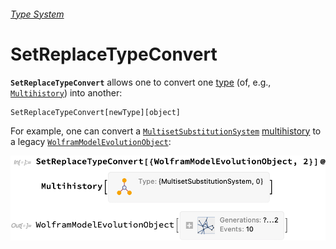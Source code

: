 ###### [Type System](README.md)

# SetReplaceTypeConvert

**`SetReplaceTypeConvert`** allows one to convert one [type](/Documentation/Types/README.md) (of, e.g.,
[`Multihistory`](/Documentation/Types/Multihistory.md)) into another:

```wl
SetReplaceTypeConvert[newType][object]
```

For example, one can convert a [`MultisetSubstitutionSystem`](/Documentation/Systems/MultisetSubstitutionSystem.md)
[multihistory](/Documentation/Types/Multihistory.md) to a legacy
[`WolframModelEvolutionObject`](/Documentation/SymbolsAndFunctions/WolframModelAndWolframModelEvolutionObject/WolframModelAndWolframModelEvolutionObject.md):

<img src="/Documentation/Images/MultihistoryToWolframModelEvolutionObject.png" width="575.4">
